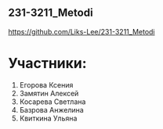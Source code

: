 ## 231-3211_Metodi 
https://github.com/Liks-Lee/231-3211_Metodi
# Участники:
 1. Егорова Ксения
 2. Замятин Алексей
 3. Косарева Светлана
 4. Базрова Анжелина
 5. Квиткина Ульяна
